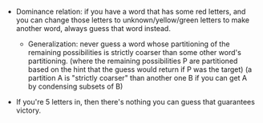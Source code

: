 * Dominance relation: if you have a word that has some red letters, and you can change those letters to unknown/yellow/green letters to make another word, always guess that word instead.

    * Generalization: never guess a word whose partitioning of the remaining possibilities is strictly coarser than some other word's partitioning. (where the remaining possibilities P are partitioned based on the hint that the guess would return if P was the target) (a partition A is "strictly coarser" than another one B if you can get A by condensing subsets of B)


* If you're 5 letters in, then there's nothing you can guess that guarantees victory.